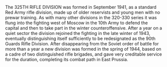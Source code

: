 The 325TH RIFLE DIVISION was formed in September 1941, as a standard Red Army rifle division, made up of older reservists and young men with no prewar training. As with many other divisions in the 320-330 series it was flung into the fighting west of Moscow in the 10th Army to defend the capital and then to take part in the winter counteroffensive. After a year on a quiet sector the division rejoined the fighting in the late winter of 1943, eventually distinguishing itself sufficiently to be redesignated as the 90th Guards Rifle Division. After disappearing from the Soviet order of battle for more than a year a new division was formed in the spring of 1944, based on a cadre of two distinguished rifle brigades, and gave very creditable service for the duration, completing its combat path in East Prussia.
